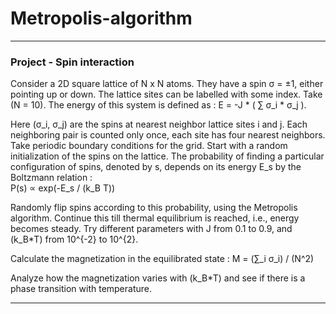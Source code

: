 # Metropolis-algorithm
---

### Project - Spin interaction

Consider a 2D square lattice of N x N atoms. They have a spin σ = ±1, either pointing up or down. The lattice sites can be labelled with some index. Take (N = 10). The energy of this system is defined as : 
  E = -J * ( ∑ σ_i * σ_j ).
  
Here (σ_i, σ_j) are the spins at nearest neighbor lattice sites i and j. Each neighboring pair is counted only once, each site has four nearest neighbors. Take periodic boundary conditions for the grid.
Start with a random initialization of the spins on the lattice. The probability of finding a particular configuration of spins, denoted by s, depends on its energy E_s by the Boltzmann relation :   
  P(s) ∝ exp(-E_s / (k_B T))
  
Randomly flip spins according to this probability, using the Metropolis algorithm. Continue this till thermal equilibrium is reached, i.e., energy becomes steady.
Try different parameters with J from 0.1 to 0.9, and (k_B*T) from 10^{-2} to 10^{2}. 

Calculate the magnetization in the equilibrated state : 
  M = (∑_i σ_i) / (N^2)

Analyze how the magnetization varies with (k_B*T) and see if there is a phase transition with temperature.

---
